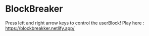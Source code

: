 # BlockBreaker

Press left and right arrow keys to control the userBlock!
Play here : https://blockbreakker.netlify.app/
